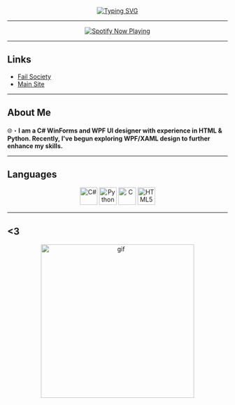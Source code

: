 <p align="center">
  <a href="https://intruder.lol/">
    <img src="https://readme-typing-svg.herokuapp.com?font=VT323&size=100&color=8B0000&center=true&width=1200&height=140&lines=K+I+L+L+S+L+V+T;X+V+I+I+I" alt="Typing SVG">
  </a>
</p>

---

<div align="center">

[![Spotify Now Playing](https://spotify-github-profile.kittinanx.com/api/view?uid=kcvvm103s1z8d9ggoyscwrvxl&cover_image=true&theme=novatorem&show_offline=false&background_color=121212&interchange=false&bar_color=53b14f&bar_color_cover=false)](https://github.com/kittinan/spotify-github-profile)

</div>

---

## Links
- [Fail Society](https://killsec.lol/)  
- [Main Site](https://intruder.lol/)  

---

## About Me
🌐・**I am a C# WinForms and WPF UI designer with experience in HTML & Python. Recently, I've begun exploring WPF/XAML design to further enhance my skills.**

---

## Languages
<p align="center">
  <img alt="C#" width="40px" src="https://cdn.jsdelivr.net/gh/devicons/devicon/icons/csharp/csharp-original.svg"/>
  <img alt="Python" width="40px" src="https://cdn.jsdelivr.net/gh/devicons/devicon/icons/python/python-original.svg"/>
  <img alt="C" width="40px" src="https://cdn.jsdelivr.net/gh/devicons/devicon/icons/c/c-original.svg"/>
  <img alt="HTML5" width="40px" src="https://cdn.jsdelivr.net/gh/devicons/devicon/icons/html5/html5-original.svg"/>
</p>

---

## <3
<p align="center">
  <img alt="gif" width="350px" src="https://cdn.discordapp.com/attachments/1339406595700031578/1400572049008885830/snaplytics_converted_gif.gif?ex=688dc89d&is=688c771d&hm=4fcdf52e386b81f13e3ac8a71415e095366c97adc90bd31cc8cd68e9cc164cb9&"/>
</p>
